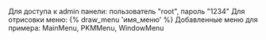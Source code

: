 Для доступа к admin панели: пользователь "root", пароль "1234"
Для отрисовки меню: {% draw_menu 'имя_меню' %}
Добавленные меню для примера: MainMenu, PKMMenu, WindowMenu
